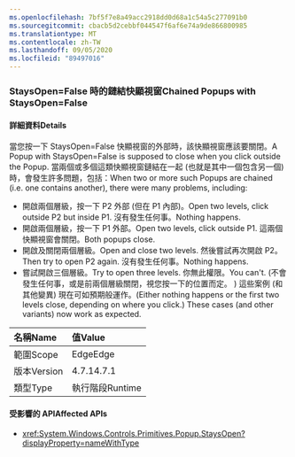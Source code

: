 ```yaml
---
ms.openlocfilehash: 7bf5f7e8a49acc2918dd0d68a1c54a5c277091b0
ms.sourcegitcommit: cbacb5d2cebbf044547f6af6e74a9de866800985
ms.translationtype: MT
ms.contentlocale: zh-TW
ms.lasthandoff: 09/05/2020
ms.locfileid: "89497016"
---
```

### <a name="chained-popups-with-staysopenfalse"></a><span data-ttu-id="a04d0-101">StaysOpen=False 時的鏈結快顯視窗</span><span class="sxs-lookup"><span data-stu-id="a04d0-101">Chained Popups with StaysOpen=False</span></span>

#### <a name="details"></a><span data-ttu-id="a04d0-102">詳細資料</span><span class="sxs-lookup"><span data-stu-id="a04d0-102">Details</span></span>

<span data-ttu-id="a04d0-103">當您按一下 StaysOpen=False 快顯視窗的外部時，該快顯視窗應該要關閉。</span><span class="sxs-lookup"><span data-stu-id="a04d0-103">A Popup with StaysOpen=False is supposed to close when you click outside the Popup.</span></span> <span data-ttu-id="a04d0-104">當兩個或多個這類快顯視窗鏈結在一起 (也就是其中一個包含另一個) 時，會發生許多問題，包括：</span><span class="sxs-lookup"><span data-stu-id="a04d0-104">When two or more such Popups are chained (i.e. one contains another), there were many problems, including:</span></span><ul><li><span data-ttu-id="a04d0-105">開啟兩個層級，按一下 P2 外部 (但在 P1 內部)。</span><span class="sxs-lookup"><span data-stu-id="a04d0-105">Open two levels, click outside P2 but inside P1.</span></span>  <span data-ttu-id="a04d0-106">沒有發生任何事。</span><span class="sxs-lookup"><span data-stu-id="a04d0-106">Nothing happens.</span></span></li><li><span data-ttu-id="a04d0-107">開啟兩個層級，按一下 P1 外部。</span><span class="sxs-lookup"><span data-stu-id="a04d0-107">Open two levels, click outside P1.</span></span>  <span data-ttu-id="a04d0-108">這兩個快顯視窗會關閉。</span><span class="sxs-lookup"><span data-stu-id="a04d0-108">Both popups close.</span></span></li><li><span data-ttu-id="a04d0-109">開啟及關閉兩個層級。</span><span class="sxs-lookup"><span data-stu-id="a04d0-109">Open and close two levels.</span></span>  <span data-ttu-id="a04d0-110">然後嘗試再次開啟 P2。</span><span class="sxs-lookup"><span data-stu-id="a04d0-110">Then try to open P2 again.</span></span>  <span data-ttu-id="a04d0-111">沒有發生任何事。</span><span class="sxs-lookup"><span data-stu-id="a04d0-111">Nothing happens.</span></span></li><li><span data-ttu-id="a04d0-112">嘗試開啟三個層級。</span><span class="sxs-lookup"><span data-stu-id="a04d0-112">Try to open three levels.</span></span>  <span data-ttu-id="a04d0-113">你無此權限。</span><span class="sxs-lookup"><span data-stu-id="a04d0-113">You can't.</span></span>  <span data-ttu-id="a04d0-114"> (不會發生任何事，或是前兩個層級關閉，視您按一下的位置而定。 ) 這些案例 (和其他變異) 現在可如預期般運作。</span><span class="sxs-lookup"><span data-stu-id="a04d0-114">(Either nothing happens or the first two levels close, depending on where you click.) These cases (and other variants) now work as expected.</span></span></li></ul>

| <span data-ttu-id="a04d0-115">名稱</span><span class="sxs-lookup"><span data-stu-id="a04d0-115">Name</span></span>    | <span data-ttu-id="a04d0-116">值</span><span class="sxs-lookup"><span data-stu-id="a04d0-116">Value</span></span>       |
|:--------|:------------|
| <span data-ttu-id="a04d0-117">範圍</span><span class="sxs-lookup"><span data-stu-id="a04d0-117">Scope</span></span>   |<span data-ttu-id="a04d0-118">Edge</span><span class="sxs-lookup"><span data-stu-id="a04d0-118">Edge</span></span>|
|<span data-ttu-id="a04d0-119">版本</span><span class="sxs-lookup"><span data-stu-id="a04d0-119">Version</span></span>|<span data-ttu-id="a04d0-120">4.7.1</span><span class="sxs-lookup"><span data-stu-id="a04d0-120">4.7.1</span></span>|
|<span data-ttu-id="a04d0-121">類型</span><span class="sxs-lookup"><span data-stu-id="a04d0-121">Type</span></span>|<span data-ttu-id="a04d0-122">執行階段</span><span class="sxs-lookup"><span data-stu-id="a04d0-122">Runtime</span></span>|

#### <a name="affected-apis"></a><span data-ttu-id="a04d0-123">受影響的 API</span><span class="sxs-lookup"><span data-stu-id="a04d0-123">Affected APIs</span></span>

- <xref:System.Windows.Controls.Primitives.Popup.StaysOpen?displayProperty=nameWithType>

<!--

#### Affected APIs

- `P:System.Windows.Controls.Primitives.Popup.StaysOpen`

-->
